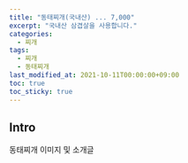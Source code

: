 ```yaml
---
title: "동태찌개(국내산) ... 7,000"
excerpt: "국내산 삼겹살을 사용합니다."
categories: 
  - 찌개
tags: 
  - 찌개
  - 동태찌개
last_modified_at: 2021-10-11T00:00:00+09:00
toc: true
toc_sticky: true
---
```


## Intro
동태찌개 이미지 및 소개글